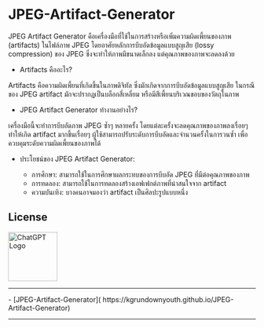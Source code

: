 # JPEG-Artifact-Generator

JPEG Artifact Generator คือเครื่องมือที่ใช้ในการสร้างหรือเพิ่มความผิดเพี้ยนของภาพ (artifacts) ในไฟล์ภาพ JPEG โดยอาศัยหลักการบีบอัดข้อมูลแบบสูญเสีย (lossy compression) ของ JPEG ซึ่งจะทำให้ภาพมีขนาดเล็กลง แต่คุณภาพของภาพจะลดลงด้วย

- Artifacts คืออะไร?

Artifacts คือความผิดเพี้ยนที่เกิดขึ้นในภาพดิจิทัล ซึ่งมักเกิดจากการบีบอัดข้อมูลแบบสูญเสีย ในกรณีของ JPEG artifact มักจะปรากฏเป็นบล็อกสี่เหลี่ยม หรือมีสีเพี้ยนบริเวณขอบของวัตถุในภาพ

- JPEG Artifact Generator ทำงานอย่างไร?

เครื่องมือนี้จะทำการบีบอัดภาพ JPEG ซ้ำๆ หลายครั้ง โดยแต่ละครั้งจะลดคุณภาพของภาพลงเรื่อยๆ ทำให้เกิด artifact มากขึ้นเรื่อยๆ ผู้ใช้สามารถปรับระดับการบีบอัดและจำนวนครั้งในการวนซ้ำ เพื่อควบคุมระดับความผิดเพี้ยนของภาพได้

- ประโยชน์ของ JPEG Artifact Generator:

   - การศึกษา: สามารถใช้ในการศึกษาผลกระทบของการบีบอัด JPEG ที่มีต่อคุณภาพของภาพ
   - การทดลอง: สามารถใช้ในการทดลองสร้างเอฟเฟกต์ภาพที่น่าสนใจจาก artifact
   - ความบันเทิง: บางคนอาจมองว่า artifact เป็นศิลปะรูปแบบหนึ่ง

## License

<a href="https://chatgpt.com/">
  <img src="https://cdn.worldvectorlogo.com/logos/chatgpt-3.svg" alt="ChatGPT Logo" style="width: 100px; height: auto;">
</a>
<hr>
- [JPEG-Artifact-Generator]( https://kgrundownyouth.github.io/JPEG-Artifact-Generator)
<hr/>
